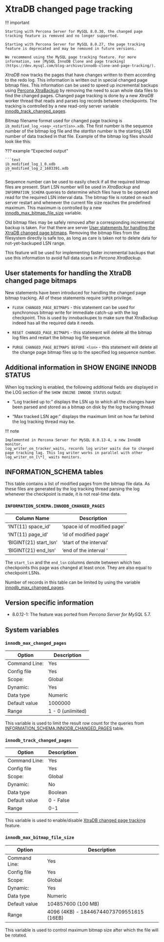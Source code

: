 # XtraDB changed page tracking

!!! important

    Starting with Percona Server for MySQL 8.0.30, the changed page tracking feature is removed and no longer supported.
    
    Starting with Percona Server for MySQL 8.0.27, the page tracking feature is deprecated and may be removed in future versions.

    We recommend using the MySQL page tracking feature. For more information, see [MySQL InnoDB Clone and page tracking](https://dev.mysql.com/blog-archive/innodb-clone-and-page-tracking/).

*XtraDB* now tracks the pages that have changes written to them according to the redo log. This information is written out in special changed page bitmap files. This information can be used to speed up incremental backups using [Percona XtraBackup](https://docs.percona.com/percona-xtrabackup/) by removing the need to scan whole data files to find the changed pages. Changed page tracking is done by a new *XtraDB* worker thread that reads and parses log records between checkpoints. The tracking is controlled by a new read-only server variable [innodb_track_changed_pages](#innodb_track_changed_pages).

Bitmap filename format used for changed page tracking is `ib_modified_log_<seq>_<startlsn>.xdb`. The first number is the sequence number of the bitmap log file and the *startlsn* number is the starting LSN number of data tracked in that file. Example of the bitmap log files should look like this:

??? example "Expected output"

    ```text
    ib_modified_log_1_0.xdb
    ib_modified_log_2_1603391.xdb
    ```

Sequence number can be used to easily check if all the required bitmap files are present. Start LSN number will be used in *XtraBackup* and `INFORMATION_SCHEMA` queries to determine which files have to be opened and read for the required LSN interval data. The bitmap file is rotated on each server restart and whenever the current file size reaches the predefined maximum. This maximum is controlled by a new [innodb_max_bitmap_file_size](#innodb_max_bitmap_file_size) variable.

Old bitmap files may be safely removed after a corresponding incremental backup is taken. For that there are server [User statements for handling the XtraDB changed page bitmaps](#user-statements-for-handling-the-xtradb-changed-page-bitmaps). Removing the bitmap files from the filesystem directly is safe too, as long as care is taken not to delete data for not-yet-backuped LSN range.

This feature will be used for implementing faster incremental backups that use this information to avoid full data scans in *Percona XtraBackup*.

## User statements for handling the XtraDB changed page bitmaps

New statements have been introduced for handling the changed page bitmap tracking. All of these statements require `SUPER` privilege.

* `FLUSH CHANGED_PAGE_BITMAPS` - this statement can be used for synchronous bitmap write for immediate catch-up with the log checkpoint. This is used by innobackupex to make sure that XtraBackup indeed has all the required data it needs.

* `RESET CHANGED_PAGE_BITMAPS` - this statement will delete all the bitmap log files and restart the bitmap log file sequence.

* `PURGE CHANGED_PAGE_BITMAPS BEFORE <lsn>` - this statement will delete all the change page bitmap files up to the specified log sequence number.

## Additional information in SHOW ENGINE INNODB STATUS

When log tracking is enabled, the following additional fields are displayed in the LOG section of the `SHOW ENGINE INNODB STATUS` output:

* “Log tracked up to:” displays the LSN up to which all the changes have been parsed and stored as a bitmap on disk by the log tracking thread

* “Max tracked LSN age:” displays the maximum limit on how far behind the log tracking thread may be.

!!! note

    Implemented in Percona Server for MySQL 8.0.13-4, a new InnoDB monitor,
    log_writer_on_tracker_waits, records log writer waits due to changed
    page tracking lag. This log writer works in parallel with other
    log_writer_on_[\*]_ waits monitors.

## INFORMATION_SCHEMA tables

This table contains a list of modified pages from the bitmap file data. As these files are generated by the log tracking thread parsing the log whenever the checkpoint is made, it is not real-time data.

### `INFORMATION_SCHEMA.INNODB_CHANGED_PAGES`

| Column Name             | Description                  |
| ----------------------- | ---------------------------- | 
| ‘INT(11) space_id’      | ‘space id of modified page’  |
| ‘INT(11) page_id’       | ‘id of modified page’        |
| ‘BIGINT(21) start_lsn’  | ‘start of the interval’      |
| ‘BIGINT(21) end_lsn’    | ‘end of the interval ‘       |

The `start_lsn` and the `end_lsn` columns denote between which two checkpoints this page was changed at least once. They are also equal to checkpoint LSNs.

Number of records in this table can be limited by using the variable [innodb_max_changed_pages](#innodb_max_changed_pages).

## Version specific information

* 8.0.12-1: The feature was ported from *Percona Server for MySQL* 5.7.

## System variables

### `innodb_max_changed_pages`

| Option         | Description        |
| -------------- | ------------------ |
| Command Line:  | Yes                |
| Config file    | Yes                |
| Scope:         | Global             |
| Dynamic:       | Yes                |
| Data type      | Numeric            |
| Default value   | 1000000            |
| Range          | 1 - 0 (unlimited)  |

This variable is used to limit the result row count for the queries from [INFORMATION_SCHEMA.INNODB_CHANGED_PAGES](#information_schemainnodb_changed_pages) table.

### `innodb_track_changed_pages`

| Option         | Description        |
| -------------- | ------------------ |
| Command Line:  | Yes                |
| Config file    | Yes                |
| Scope:         | Global             |
| Dynamic:       | No                 |
| Data type      | Boolean            |
| Default value   | 0 - False          |
| Range          | 0-1                |

This variable is used to enable/disable [XtraDB changed page tracking](#xtradb-changed-page-tracking) feature.

### `innodb_max_bitmap_file_size`

| Option         | Description        |
| -------------- | ------------------ |
| Command Line:  | Yes                |
| Config file    | Yes                |
| Scope:         | Global             |
| Dynamic:       | Yes                |
| Data type      | Numeric            |
| Default value   | 104857600 (100 MB) |
| Range          | 4096 (4KB) - 18446744073709551615 (16EB)  |

This variable is used to control maximum bitmap size after which the file will be rotated.
